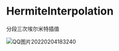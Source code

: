 # HermiteInterpolation
分段三次埃尔米特插值

![QQ图片20220204183240](https://user-images.githubusercontent.com/40859406/152514554-2128be00-1d13-4743-8ae2-d8e7458084ce.png)
